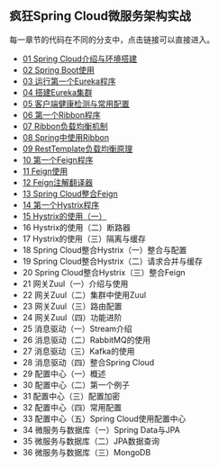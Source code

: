 ## 疯狂Spring Cloud微服务架构实战

每一章节的代码在不同的分支中，点击链接可以直接进入。

- [01 Spring Cloud介绍与环境搭建](https://github.com/elegance/spring-cloud/tree/1-01)
- [02 Spring Boot使用](https://github.com/elegance/spring-cloud/tree/1-02/first-spring-boot)
- [03 运行第一个Eureka程序](https://github.com/elegance/spring-cloud/tree/1-03/first-eureka)
- [04 搭建Eureka集群](https://github.com/elegance/spring-cloud/tree/1-04/first-eureka)
- [05 客户端健康检测与常用配置](https://github.com/elegance/spring-cloud/tree/1-05/eureka-conf-health)
- [06 第一个Ribbon程序](https://github.com/elegance/spring-cloud/tree/1-06/first-ribbon)
- [07 Ribbon负载均衡机制](https://github.com/elegance/spring-cloud/tree/1-07/ribbon-1-07)
- [08 Spring中使用Ribbon](https://github.com/elegance/spring-cloud/tree/1-08/ribbon-108)
- [09 RestTemplate负载均衡原理](https://github.com/elegance/spring-cloud/tree/1-09/resttemplate-lb-principle)
- [10 第一个Feign程序](https://github.com/elegance/spring-cloud/tree/1-10/first-feign)
- [11 Feign使用](https://github.com/elegance/spring-cloud/tree/2-01/feign-02)
- [12 Feign注解翻译器](https://github.com/elegance/spring-cloud/tree/2-02/feign-03)
- [13 Spring Cloud整合Feign](https://github.com/elegance/spring-cloud/tree/2-03/ch-02-03)
- [14 第一个Hystrix程序](https://github.com/elegance/spring-cloud/tree/2-04/ch-02-04)
- [15 Hystrix的使用（一）](https://github.com/elegance/spring-cloud/tree/2-05/ch-02-05)
- 16 Hystrix的使用（二）断路器
- 17 Hystrix的使用（三）隔离与缓存
- 18 Spring Cloud整合Hystrix（一）整合与配置
- 19 Spring Cloud整合Hystrix（二）请求合并与缓存
- 20 Spring Cloud整合Hystrix（三）整合Feign
- 21 网关Zuul（一）介绍与使用
- 22 网关Zuul（二）集群中使用Zuul
- 23 网关Zuul（三）路由配置
- 24 网关Zuul（四）功能进阶
- 25 消息驱动（一）Stream介绍
- 26 消息驱动（二）RabbitMQ的使用
- 27 消息驱动（三）Kafka的使用
- 28 消息驱动（四）整合Spring Cloud
- 29 配置中心（一）概述
- 30 配置中心（二）第一个例子
- 31 配置中心（三）配置加密
- 32 配置中心（四）常用配置
- 33 配置中心（五）Spring Cloud使用配置中心
- 34 微服务与数据库（一）Spring Data与JPA
- 35 微服务与数据库（二）JPA数据查询
- 36 微服务与数据库（三）MongoDB